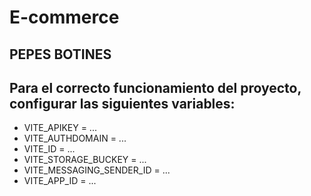 # E-commerce

## PEPES BOTINES

## Para el correcto funcionamiento del proyecto, configurar las siguientes variables:
- VITE_APIKEY = ...
- VITE_AUTHDOMAIN = ...
- VITE_ID = ...
- VITE_STORAGE_BUCKEY = ...
- VITE_MESSAGING_SENDER_ID = ...
- VITE_APP_ID = ...

